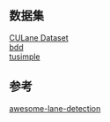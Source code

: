 

## 数据集
[CULane Dataset](https://xingangpan.github.io/projects/CULane.html)  
[bdd](https://bdd-data.berkeley.edu/)  
[tusimple](https://github.com/TuSimple/tusimple-benchmark)  



## 参考
[awesome-lane-detection](https://github.com/amusi/awesome-lane-detection)  
